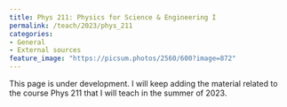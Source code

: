 ```yaml
---
title: Phys 211: Physics for Science & Engineering I
permalink: /teach/2023/phys_211
categories:
- General
- External sources
feature_image: "https://picsum.photos/2560/600?image=872"
---
```




This page is under development. I will keep adding the material related to the course Phys 211 that I will teach
in the summer of 2023.
